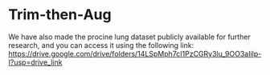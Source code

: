 # Trim-then-Aug

We have also made the procine lung dataset publicly available for further research, and you can access it using the following link: https://drive.google.com/drive/folders/14LSpMph7cI1PzCGRy3lu_9OO3aIilp-I?usp=drive_link

